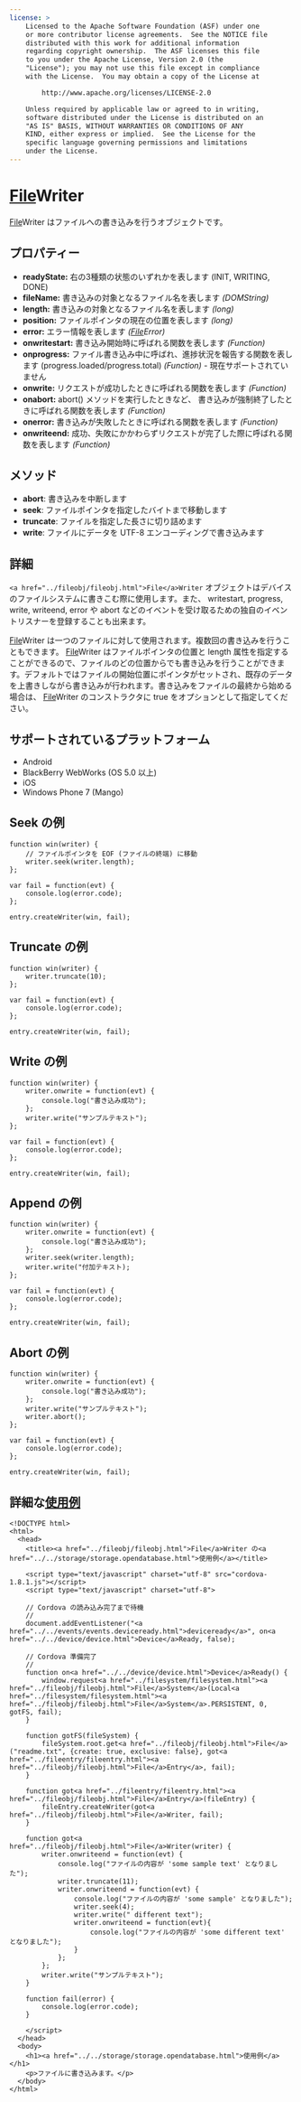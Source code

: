 ```yaml
---
license: >
    Licensed to the Apache Software Foundation (ASF) under one
    or more contributor license agreements.  See the NOTICE file
    distributed with this work for additional information
    regarding copyright ownership.  The ASF licenses this file
    to you under the Apache License, Version 2.0 (the
    "License"); you may not use this file except in compliance
    with the License.  You may obtain a copy of the License at

        http://www.apache.org/licenses/LICENSE-2.0

    Unless required by applicable law or agreed to in writing,
    software distributed under the License is distributed on an
    "AS IS" BASIS, WITHOUT WARRANTIES OR CONDITIONS OF ANY
    KIND, either express or implied.  See the License for the
    specific language governing permissions and limitations
    under the License.
---
```


<a href="../fileobj/fileobj.html">File</a>Writer
==========

<a href="../fileobj/fileobj.html">File</a>Writer はファイルへの書き込みを行うオブジェクトです。

プロパティー
----------

- __readyState:__ 右の3種類の状態のいずれかを表します (INIT, WRITING, DONE)
- __fileName:__ 書き込みの対象となるファイル名を表します _(DOMString)_
- __length:__ 書き込みの対象となるファイル名を表します _(long)_
- __position:__ ファイルポインタの現在の位置を表します _(long)_
- __error:__ エラー情報を表します _(<a href="../fileerror/fileerror.html"><a href="../fileobj/fileobj.html">File</a>Error</a>)_
- __onwritestart:__ 書き込み開始時に呼ばれる関数を表します _(Function)_
- __onprogress:__ ファイル書き込み中に呼ばれ、進捗状況を報告する関数を表します (progress.loaded/progress.total) _(Function)_ - 現在サポートされていません
- __onwrite:__ リクエストが成功したときに呼ばれる関数を表します _(Function)_
- __onabort:__ abort() メソッドを実行したときなど、 書き込みが強制終了したときに呼ばれる関数を表します _(Function)_
- __onerror:__ 書き込みが失敗したときに呼ばれる関数を表します _(Function)_
- __onwriteend:__ 成功、失敗にかかわらずリクエストが完了した際に呼ばれる関数を表します _(Function)_

メソッド
-------

- __abort__: 書き込みを中断します
- __seek__: ファイルポインタを指定したバイトまで移動します
- __truncate__: ファイルを指定した長さに切り詰めます
- __write__: ファイルにデータを UTF-8 エンコーディングで書き込みます

詳細
-------

`<a href="../fileobj/fileobj.html">File</a>Writer` オブジェクトはデバイスのファイルシステムに書きこむ際に使用します。また、 writestart, progress, write, writeend, error や abort などのイベントを受け取るための独自のイベントリスナーを登録することも出来ます。

<a href="../fileobj/fileobj.html">File</a>Writer は一つのファイルに対して使用されます。複数回の書き込みを行うこともできます。 <a href="../fileobj/fileobj.html">File</a>Writer はファイルポインタの位置と length 属性を指定することができるので、ファイルのどの位置からでも書き込みを行うことができます。デフォルトではファイルの開始位置にポインタがセットされ、既存のデータを上書きしながら書き込みが行われます。書き込みをファイルの最終から始める場合は、 <a href="../fileobj/fileobj.html">File</a>Writer のコンストラクタに true をオプションとして指定してください。

サポートされているプラットフォーム
-------------------

- Android
- BlackBerry WebWorks (OS 5.0 以上)
- iOS
- Windows Phone 7 (Mango)

Seek の例
------------------------------

    function win(writer) {
        // ファイルポインタを EOF (ファイルの終端) に移動
        writer.seek(writer.length);
    };

    var fail = function(evt) {
        console.log(error.code);
    };

    entry.createWriter(win, fail);

Truncate の例
--------------------------

    function win(writer) {
        writer.truncate(10);
    };

    var fail = function(evt) {
        console.log(error.code);
    };

    entry.createWriter(win, fail);

Write の例
-------------------

    function win(writer) {
        writer.onwrite = function(evt) {
            console.log("書き込み成功");
        };
        writer.write("サンプルテキスト");
    };

    var fail = function(evt) {
        console.log(error.code);
    };

    entry.createWriter(win, fail);

Append の例
--------------------

    function win(writer) {
        writer.onwrite = function(evt) {
            console.log("書き込み成功");
        };
        writer.seek(writer.length);
        writer.write("付加テキスト);
    };

    var fail = function(evt) {
        console.log(error.code);
    };

    entry.createWriter(win, fail);

Abort の例
-------------------

    function win(writer) {
        writer.onwrite = function(evt) {
            console.log("書き込み成功");
        };
        writer.write("サンプルテキスト");
        writer.abort();
    };

    var fail = function(evt) {
        console.log(error.code);
    };

    entry.createWriter(win, fail);

詳細な<a href="../../storage/storage.opendatabase.html">使用例</a>
------------
    <!DOCTYPE html>
    <html>
      <head>
        <title><a href="../fileobj/fileobj.html">File</a>Writer の<a href="../../storage/storage.opendatabase.html">使用例</a></title>

        <script type="text/javascript" charset="utf-8" src="cordova-1.8.1.js"></script>
        <script type="text/javascript" charset="utf-8">

        // Cordova の読み込み完了まで待機
        //
        document.addEventListener("<a href="../../events/events.deviceready.html">deviceready</a>", on<a href="../../device/device.html">Device</a>Ready, false);

        // Cordova 準備完了
        //
        function on<a href="../../device/device.html">Device</a>Ready() {
            window.request<a href="../filesystem/filesystem.html"><a href="../fileobj/fileobj.html">File</a>System</a>(Local<a href="../filesystem/filesystem.html"><a href="../fileobj/fileobj.html">File</a>System</a>.PERSISTENT, 0, gotFS, fail);
        }

        function gotFS(fileSystem) {
            fileSystem.root.get<a href="../fileobj/fileobj.html">File</a>("readme.txt", {create: true, exclusive: false}, got<a href="../fileentry/fileentry.html"><a href="../fileobj/fileobj.html">File</a>Entry</a>, fail);
        }

        function got<a href="../fileentry/fileentry.html"><a href="../fileobj/fileobj.html">File</a>Entry</a>(fileEntry) {
            fileEntry.createWriter(got<a href="../fileobj/fileobj.html">File</a>Writer, fail);
        }

        function got<a href="../fileobj/fileobj.html">File</a>Writer(writer) {
            writer.onwriteend = function(evt) {
                console.log("ファイルの内容が 'some sample text' となりました");
                writer.truncate(11); 
                writer.onwriteend = function(evt) {
                    console.log("ファイルの内容が 'some sample' となりました");
                    writer.seek(4);
                    writer.write(" different text");
                    writer.onwriteend = function(evt){
                        console.log("ファイルの内容が 'some different text' となりました");
                    }
                };
            };
            writer.write("サンプルテキスト");
        }

        function fail(error) {
            console.log(error.code);
        }

        </script>
      </head>
      <body>
        <h1><a href="../../storage/storage.opendatabase.html">使用例</a></h1>
        <p>ファイルに書き込みます。</p>
      </body>
    </html>
